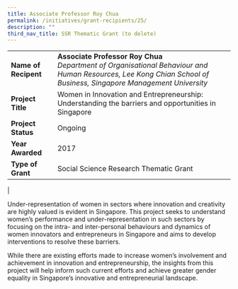 ```yaml
---
title: Associate Professor Roy Chua
permalink: /initiatives/grant-recipients/25/
description: ""
third_nav_title: SSR Thematic Grant (to delete)
---
```



|  |  |
|---|---|
| **Name of Recipent** | **Associate Professor Roy Chua**<br>_Department of Organisational Behaviour and Human Resources, Lee Kong Chian School of Business, Singapore Management University_ |
| **Project Title** | Women in Innovation and Entrepreneurship: Understanding the barriers and opportunities in Singapore |
| **Project Status** | Ongoing |
| **Year Awarded** | 2017 |
| **Type of Grant** | Social Science Research Thematic Grant |
|

Under-representation of women in sectors where innovation and creativity are highly valued is evident in Singapore. This project seeks to understand women’s performance and under-representation in such sectors by focusing on the intra- and inter-personal behaviours and dynamics of women innovators and entrepreneurs in Singapore and aims to develop interventions to resolve these barriers.

While there are existing efforts made to increase women’s involvement and achievement in innovation and entrepreneurship, the insights from this project will help inform such current efforts and achieve greater gender equality in Singapore’s innovative and entrepreneurial landscape.
